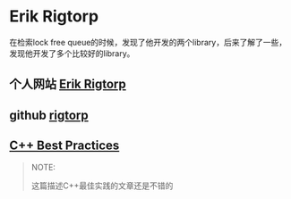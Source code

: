 # Erik Rigtorp

在检索lock free queue的时候，发现了他开发的两个library，后来了解了一些，发现他开发了多个比较好的library。



## 个人网站 [Erik Rigtorp](https://rigtorp.se/)



## github [rigtorp](https://github.com/rigtorp)



## [C++ Best Practices](https://rigtorp.se/cpp-best-practices/)

> NOTE: 
>
> 这篇描述C++最佳实践的文章还是不错的